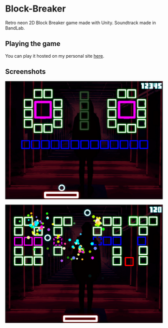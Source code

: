 # Block-Breaker
Retro neon 2D Block Breaker game made with Unity. Soundtrack made in BandLab.

## Playing the game
You can play it hosted on my personal site [here](blockbreaker.virunee.co.uk).

## Screenshots
![alt text](https://github.com/Virunee/Block-Breaker/blob/master/screenshot_1.png "Screenshot 1")

![alt text](https://github.com/Virunee/Block-Breaker/blob/master/screenshot_2.png "Screenshot 2")

